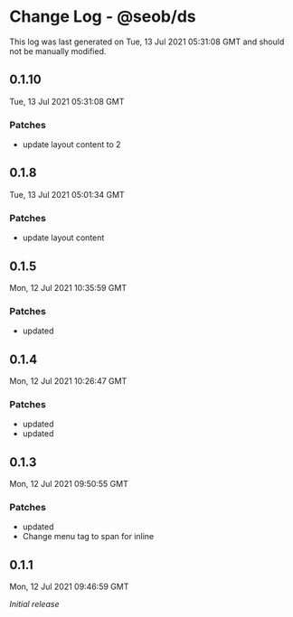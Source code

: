 # Change Log - @seob/ds

This log was last generated on Tue, 13 Jul 2021 05:31:08 GMT and should not be manually modified.

## 0.1.10
Tue, 13 Jul 2021 05:31:08 GMT

### Patches

- update layout content to 2

## 0.1.8
Tue, 13 Jul 2021 05:01:34 GMT

### Patches

- update layout content

## 0.1.5
Mon, 12 Jul 2021 10:35:59 GMT

### Patches

- updated

## 0.1.4
Mon, 12 Jul 2021 10:26:47 GMT

### Patches

- updated
- updated

## 0.1.3
Mon, 12 Jul 2021 09:50:55 GMT

### Patches

- updated
- Change menu tag to span for inline

## 0.1.1
Mon, 12 Jul 2021 09:46:59 GMT

_Initial release_

